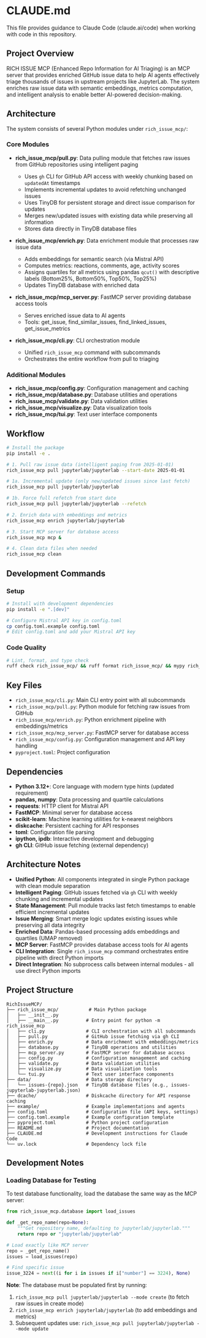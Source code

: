 # CLAUDE.md

This file provides guidance to Claude Code (claude.ai/code) when working with code in this repository.

## Project Overview

RICH ISSUE MCP (Enhanced Repo Information for AI Triaging) is an MCP server that provides enriched GitHub issue data to help AI agents effectively triage thousands of issues in upstream projects like JupyterLab. The system enriches raw issue data with semantic embeddings, metrics computation, and intelligent analysis to enable better AI-powered decision-making.

## Architecture

The system consists of several Python modules under `rich_issue_mcp/`:

### Core Modules
- **rich_issue_mcp/pull.py**: Data pulling module that fetches raw issues from GitHub repositories using intelligent paging
  - Uses `gh` CLI for GitHub API access with weekly chunking based on `updatedAt` timestamps
  - Implements incremental updates to avoid refetching unchanged issues
  - Uses TinyDB for persistent storage and direct issue comparison for updates
  - Merges new/updated issues with existing data while preserving all information
  - Stores data directly in TinyDB database files

- **rich_issue_mcp/enrich.py**: Data enrichment module that processes raw issue data
  - Adds embeddings for semantic search (via Mistral API)
  - Computes metrics: reactions, comments, age, activity scores
  - Assigns quartiles for all metrics using pandas `qcut()` with descriptive labels (Bottom25%, Bottom50%, Top50%, Top25%)
  - Updates TinyDB database with enriched data

- **rich_issue_mcp/mcp_server.py**: FastMCP server providing database access tools
  - Serves enriched issue data to AI agents
  - Tools: get_issue, find_similar_issues, find_linked_issues, get_issue_metrics

- **rich_issue_mcp/cli.py**: CLI orchestration module
  - Unified `rich_issue_mcp` command with subcommands
  - Orchestrates the entire workflow from pull to triaging

### Additional Modules
- **rich_issue_mcp/config.py**: Configuration management and caching
- **rich_issue_mcp/database.py**: Database utilities and operations
- **rich_issue_mcp/validate.py**: Data validation utilities
- **rich_issue_mcp/visualize.py**: Data visualization tools
- **rich_issue_mcp/tui.py**: Text user interface components

## Workflow

```bash
# Install the package
pip install -e .

# 1. Pull raw issue data (intelligent paging from 2025-01-01)
rich_issue_mcp pull jupyterlab/jupyterlab --start-date 2025-01-01

# 1a. Incremental update (only new/updated issues since last fetch)
rich_issue_mcp pull jupyterlab/jupyterlab

# 1b. Force full refetch from start date
rich_issue_mcp pull jupyterlab/jupyterlab --refetch

# 2. Enrich data with embeddings and metrics
rich_issue_mcp enrich jupyterlab/jupyterlab

# 3. Start MCP server for database access
rich_issue_mcp mcp &

# 4. Clean data files when needed
rich_issue_mcp clean
```

## Development Commands

### Setup
```bash
# Install with development dependencies
pip install -e ".[dev]"

# Configure Mistral API key in config.toml
cp config.toml.example config.toml
# Edit config.toml and add your Mistral API key
```

### Code Quality
```bash
# Lint, format, and type check
ruff check rich_issue_mcp/ && ruff format rich_issue_mcp/ && mypy rich_issue_mcp/
```

## Key Files

- `rich_issue_mcp/cli.py`: Main CLI entry point with all subcommands
- `rich_issue_mcp/pull.py`: Python module for fetching raw issues from GitHub
- `rich_issue_mcp/enrich.py`: Python enrichment pipeline with embeddings/metrics
- `rich_issue_mcp/mcp_server.py`: FastMCP server for database access
- `rich_issue_mcp/config.py`: Configuration management and API key handling
- `pyproject.toml`: Project configuration

## Dependencies

- **Python 3.12+**: Core language with modern type hints (updated requirement)
- **pandas, numpy**: Data processing and quartile calculations  
- **requests**: HTTP client for Mistral API
- **FastMCP**: Minimal server for database access
- **scikit-learn**: Machine learning utilities for k-nearest neighbors
- **diskcache**: Persistent caching for API responses
- **toml**: Configuration file parsing
- **ipython, ipdb**: Interactive development and debugging
- **gh CLI**: GitHub issue fetching (external dependency)

## Architecture Notes

- **Unified Python**: All components integrated in single Python package with clean module separation
- **Intelligent Paging**: GitHub issues fetched via `gh` CLI with weekly chunking and incremental updates
- **State Management**: Pull module tracks last fetch timestamps to enable efficient incremental updates
- **Issue Merging**: Smart merge logic updates existing issues while preserving all data integrity  
- **Enriched Data**: Pandas-based processing adds embeddings and quartiles (UMAP removed)
- **MCP Server**: FastMCP provides database access tools for AI agents
- **CLI Integration**: Single `rich_issue_mcp` command orchestrates entire pipeline with direct Python imports
- **Direct Integration**: No subprocess calls between internal modules - all use direct Python imports

## Project Structure

```
RichIssueMCP/
├── rich_issue_mcp/           # Main Python package
│   ├── __init__.py
│   ├── __main__.py          # Entry point for python -m rich_issue_mcp
│   ├── cli.py               # CLI orchestration with all subcommands
│   ├── pull.py              # GitHub issue fetching via gh CLI
│   ├── enrich.py            # Data enrichment with embeddings/metrics
│   ├── database.py          # TinyDB operations and utilities
│   ├── mcp_server.py        # FastMCP server for database access
│   ├── config.py            # Configuration management and caching
│   ├── validate.py          # Data validation utilities
│   ├── visualize.py         # Data visualization tools
│   └── tui.py               # Text user interface components
├── data/                    # Data storage directory
│   └── issues-{repo}.json   # TinyDB database files (e.g., issues-jupyterlab-jupyterlab.json)
├── dcache/                  # Diskcache directory for API response caching
├── example/                 # Example implementations and agents
├── config.toml              # Configuration file (API keys, settings)
├── config.toml.example      # Example configuration template
├── pyproject.toml           # Python project configuration
├── README.md                # Project documentation
├── CLAUDE.md                # Development instructions for Claude Code
└── uv.lock                  # Dependency lock file
```

## Development Notes

### Loading Database for Testing
To test database functionality, load the database the same way as the MCP server:

```python
from rich_issue_mcp.database import load_issues

def _get_repo_name(repo=None):
    """Get repository name, defaulting to jupyterlab/jupyterlab."""
    return repo or "jupyterlab/jupyterlab"

# Load exactly like MCP server  
repo = _get_repo_name()
issues = load_issues(repo)

# Find specific issue
issue_3224 = next((i for i in issues if i["number"] == 3224), None)
```

**Note**: The database must be populated first by running:
1. `rich_issue_mcp pull jupyterlab/jupyterlab --mode create` (to fetch raw issues in create mode)
2. `rich_issue_mcp enrich jupyterlab/jupyterlab` (to add embeddings and metrics)
3. Subsequent updates use: `rich_issue_mcp pull jupyterlab/jupyterlab --mode update`